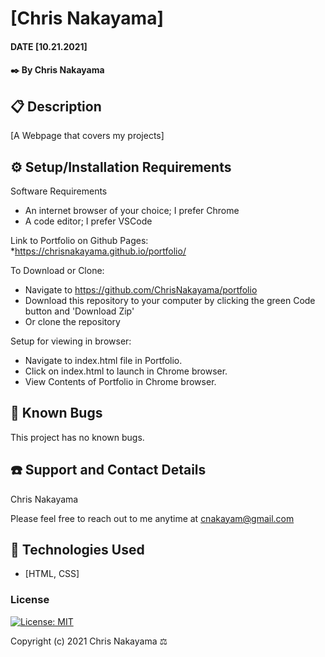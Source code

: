 # [Chris Nakayama]

#### DATE [10.21.2021]

#### ✒️ By Chris Nakayama

## 📋 Description

[A Webpage that covers my projects]

## ⚙️ Setup/Installation Requirements 

Software Requirements
* An internet browser of your choice; I prefer Chrome
* A code editor; I prefer VSCode

Link to Portfolio on Github Pages:
*https://chrisnakayama.github.io/portfolio/

To Download or Clone:
* Navigate to https://github.com/ChrisNakayama/portfolio
* Download this repository to your computer by clicking the green Code button and 'Download Zip'
* Or clone the repository

Setup for viewing in browser: 
* Navigate to index.html file in Portfolio.
* Click on index.html to launch in Chrome browser.
* View Contents of Portfolio in Chrome browser.


## 🐜 Known Bugs

This project has no known bugs. 

## ☎️ Support and Contact Details

Chris Nakayama

Please feel free to reach out to me anytime at <cnakayam@gmail.com>

## 💾 Technologies Used

* [HTML, CSS]

### License

[![License: MIT](https://img.shields.io/badge/License-MIT-yellow.svg)](https://opensource.org/licenses/MIT)

Copyright (c) 2021 Chris Nakayama ⚖️